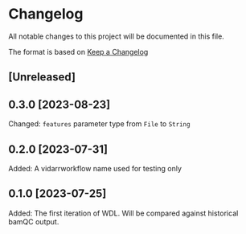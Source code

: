 # Changelog

All notable changes to this project will be documented in this file.

The format is based on [Keep a Changelog](https://keepachangelog.com/en/1.0.0/)

## [Unreleased]
## 0.3.0 [2023-08-23]
Changed: `features` parameter type from `File` to `String`

## 0.2.0 [2023-07-31]
Added: A vidarrworkflow name used for testing only 

## 0.1.0 [2023-07-25]
Added: The first iteration of WDL. Will be compared against historical bamQC output.